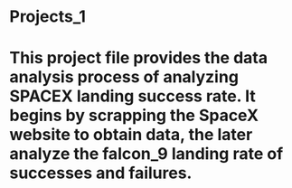 # Projects_1
# This project file provides the data analysis process of analyzing SPACEX landing success rate. It begins by scrapping the SpaceX website to obtain data, the later analyze the falcon_9 landing rate of successes and failures.

